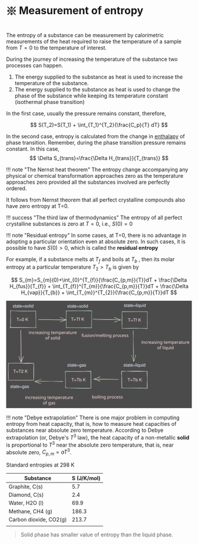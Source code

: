 # 𑗕 Measurement of entropy

The entropy of a substance can be measurement by calorimetric measurements of the heat required to raise the temperature of a sample from $T=0$ to the temperature of interest.

During the journey of increasing the temperature of the substance two processes can happen.

1. The energy supplied to the substance as heat is used to increase the temperature of the substance.
2. The energy supplied to the substance as heat is used to change the phase of the substance while keeping its temperature constant (isothermal phase transition)

In the first case, usually the pressure remains constant, therefore,

$$
S(T_2)=S(T_1) + \int_{T_1}^{T_2}{\frac{C_p}{T} dT}
$$

In the second case, entropy is calculated from the change in [enthalapy](../Ch2/enthalapy.md) of phase transition. Remember, during the phase transition pressure remains constant. In this case,
$$
\Delta S_{trans}=\frac{\Delta H_{trans}}{T_{trans}}
$$

!!! note "The Nernst heat theorem"
    The entropy change accompanying any physical or chemical transformation approaches zero as the temperature approaches zero provided all the substances involved are perfectly ordered.

It follows from Nernst theorem that all perfect crystalline compounds also have zero entropy at T=0.

!!! success "The third law of thermodynamics"
    The entropy of all perfect crystalline substances is zero at $T=0$, i.e., $S(0)=0$

!!! note "Residual entropy"
    In some cases, at T=0, there is no advantage in adopting a particular orientation even at absolute zero. In such cases, it is possible to have $S(0)>0$, which is called the **residual entropy**

For example, if a substance melts at $T_{f}$ and boils at $T_{b}$ , then its molar entropy at a particular temperature $T_{2}>T_{b}$ is given by

$$
S_{m}=S_{m}(0)+\int_{0}^{T_{f}}{\frac{C_{p,m}}{T}}dT + \frac{\Delta H_{fus}}{T_{f}} + \int_{T_{f}}^{T_{m}}{\frac{C_{p,m}}{T}}dT + \frac{\Delta H_{vap}}{T_{b}} + \int_{T_{m}}^{T_{2}}{\frac{C_{p,m}}{T}}dT
$$

![entropy-measurement-1](../figures/entropy-measurement-1.svg)

!!! note "Debye extrapolation"
    There is one major problem in computing entropy from heat capacity, that is, how to measure heat capacities of substances near absolute zero temperature. According to Debye extrapolation (or, Debye's $T^3$ law), the heat capacity of a non-metallic **solid** is proportional to $T^3$ near the absolute zero temperature, that is, near absolute zero, $C_{p,m}=aT^{3}$.

Standard entropies at 298 K

| Substance              | S (J/K/mol) |
| ---------------------- | ----------- |
| Graphite, C(s)         | 5.7         |
| Diamond, C(s)          | 2.4         |
| Water, H2O (l)         | 69.9        |
| Methane, CH4 (g)       | 186.3       |
| Carbon dioxide, CO2(g) | 213.7       |
|                        |             |

> Solid phase has smaller value of entropy than the liquid phase.
